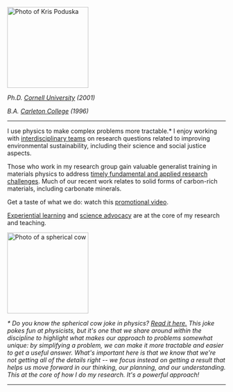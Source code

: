 <p><img src="https://kpoduska.github.io/PoduskaLab/images/kp.jpg" title ="Photo of Kris Poduska" alt="Photo of Kris Poduska" width="187">  <br></p>
<p><i>Ph.D. <a href="http://www.cornell.edu">Cornell University</a> (2001) <br></p>
<p>B.A. <a href="http://www.carleton.edu">Carleton College</a> (1996)</i><br></p>
<p>

<hr>

I use physics to make complex problems more tractable.*  I enjoy working with <a href="https://kpoduska.github.io/PoduskaLab/pages/research.html">interdisciplinary teams</a> on research questions related to improving environmental sustainability, including their science and social justice aspects.

<p>

Those who work in my research group gain valuable generalist training in materials physics to address <a href="https://kpoduksa.github.io/PoduskaLab/pages/projects.html">timely fundamental and applied research challenges</a>. Much of our recent work relates to solid forms of carbon-rich materials, including carbonate minerals.

<p>

 Get a taste of what we do: watch this <a href="https://www.youtube.com/watch?v=leOXt4VeFt8">promotional video</a>.

 <p>

<a href="https://kpoduska.github.io/PoduskaLab/pages/teaching.html">Experiential learning</a> and <a href="https://kpoduska.github.io/PoduskaLab/pages/advocacy.html">science advocacy</a> are at the core of my research and teaching.

<p>

<img src="https://kpoduska.github.io/PoduskaLab/images/cow.jpg" title ="Photo of a spherical cow" alt="Photo of a spherical cow" width="187">  <br>

<p>

<i>* Do you know the spherical cow joke in physics? <a href="https://en.wikipedia.org/wiki/Spherical_cow">Read it here.</a> This joke pokes fun at physicists, but it's one that we share around within the discipline to highlight what makes our approach to problems somewhat unique: by simplifying a problem, we can make it more tractable and easier to get a useful answer. What's important here is that we know that we're not getting all of the details right -- we focus instead on getting a result that helps us move forward in our thinking, our planning, and our understanding. This at the core of how I do my research. It's a powerful approach!</i>

<hr>
